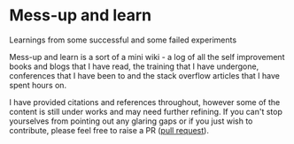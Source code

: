 # Mess-up and learn

Learnings from some successful and some failed experiments

Mess-up and learn is a sort of a mini wiki - a log of all the self improvement books and blogs that I have read, the training that I have undergone, conferences that I have been to and the stack overflow articles that I have spent hours on.

I have provided citations and references throughout, however some of the content is still under works and may need further refining. If you can't stop yourselves from pointing out any glaring gaps or if you just wish to contribute, please feel free to raise a PR ([pull request](https://help.github.com/en/github/collaborating-with-issues-and-pull-requests/about-pull-requests)).
